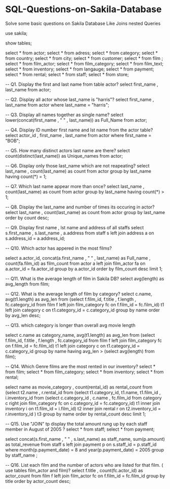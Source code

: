 # SQL-Questions-on-Sakila-Database

Solve  some basic questions on Sakila Database Like Joins nested Queries

use sakila;

show tables;

select  * from actor;
select  * from adress;
select  * from category;
select  * from country;
select  * from city;
select  * from customer;
select  * from film ;
select  * from film_actor;
select  * from film_category;
select  * from film_text;
select  * from inventory;
select  * from langauge;
select  * from payment;
select  * from rental;
select  * from staff;
select  * from store;

-- Q1. Display the first and last name from table actor?
select first_name , last_name from actor;

-- Q2. Display all actor whose last_name is "harris"?
select first_name , last_name from actor where last_name = "harris";

-- Q3. Display all names  together as single name?
select lower(concat(first_name , " " , last_name)) as Full_Name from actor;

-- Q4. Display  ID number first name and lst name from the actor table?
select actor_id , first_name , last_name from  actor where first_name = "BOB";

-- Q5. How many distinct actors last name are there?
select count(distinct(last_name)) as Unique_names from actor;

-- Q6. Display only those last_name which are not reapeating?
select last_name , count(last_name) as count from actor group by last_name having count(*) = 1;

-- Q7. Which last name appear more than once?
select last_name , count(last_name) as count from actor group by last_name having count(*) > 1;

-- Q8. Display the last_name and number of times its occuring in actor?
select last_name , count(last_name) as count from actor group by last_name order by count desc;

-- Q9. Display first name , lst name and address of all staffs
select s.first_name , s.last_name , a.address from 
staff s left join address a
on
s.address_id = a.address_id;

-- Q10. Which actor has appered in the most films?

select a.actor_id, concat(a.first_name , " " , last_name) as Full_name , count(fa.film_id) as film_count
from 
actor a left join film_actor fa
on 
a.actor_id = fa.actor_id
group by   a.actor_id
order by film_count desc
limit 1;

-- Q11. What is the average length of film in Sakila DB?
select avg(length) as avg_length from film;

-- Q12. What is the average length of film by category?
select c.name,  avg(t1.length) as avg_len from 
(select f.film_id, f.title , f.length , fc.category_id
from 
film f left join film_category fc
on f.film_id = fc.film_id) t1
left join  category c
on t1.category_id = c.category_id
group by name
order by avg_len desc;

-- Q13. which category is longer than overall avg movie length

select c.name as category_name,  avg(t1.length) as avg_len from 
(select f.film_id, f.title , f.length , fc.category_id
from 
film f left join film_category fc
on f.film_id = fc.film_id) t1
left join  category c
on t1.category_id = c.category_id
group by name
having avg_len > (select avg(length) from film);

-- Q14. Which Genre films are the most rented in our inventory?
select * from film;
select * from film_category;
select * from inventory;
select * from rental;

select name as movie_category , count(rental_id) as rental_count from
(select t2.name , r.rental_id from 
(select t1.category_id, t1.name, t1.film_id , i.inventory_id from 
(select c.category_id , c.name , fc.film_id from category c
right join film_category fc
on c.category_id = fc.category_id) t1
inner join inventory i
on t1.film_id = i.film_id) t2 
inner join rental r
on t2.inventory_id = r.inventory_id ) t3
group by name
order by rental_count desc limit 1;

-- Q15.  Use "JOIN" tp display the total amount rung up by each staff member in August of 2005 ?
select * from staff;
select * from payment;


select concat(s.first_name , " " , s.last_name) as staff_name, sum(p.amount) as total_revenue from staff s
left join payment p
on s.staff_id = p.staff_id
where 
month(p.payment_date) = 8
and 
year(p.payment_date) = 2005
group by staff_name ; 


-- Q16. List each  film and the number of actors who are listed for that film. ( use tables film_actor and film)?
select f.title , count(fc.actor_id) as actor_count from film f
left join film_actor fc
on f.film_id = fc.film_id
group by title
order by actor_count desc;














